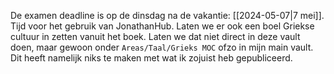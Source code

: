 De examen deadline is op de dinsdag na de vakantie: [[2024-05-07|7 mei]]. Tijd voor het gebruik van JonathanHub. Laten we er ook een boel Griekse cultuur in zetten vanuit het boek. Laten we dat niet direct in deze vault doen, maar gewoon onder `Areas/Taal/Grieks MOC` ofzo in mijn main vault. Dit heeft namelijk niks te maken met wat ik zojuist heb gepubliceerd.